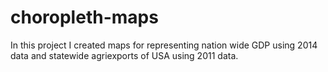 # choropleth-maps
In this project I created maps for representing nation wide GDP using 2014 data and statewide agriexports of USA using 2011 data.

